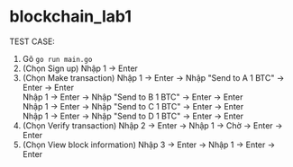 # blockchain_lab1

TEST CASE:
1. Gõ `go run main.go`
2. (Chọn Sign up) Nhập 1 -> Enter
3. (Chọn Make transaction) Nhập 1 -> Enter -> Nhập "Send to A 1 BTC" -> Enter -> Enter  
Nhập 1 -> Enter -> Nhập "Send to B 1 BTC" -> Enter -> Enter  
Nhập 1 -> Enter -> Nhập "Send to C 1 BTC" -> Enter -> Enter  
Nhập 1 -> Enter -> Nhập "Send to D 1 BTC" -> Enter -> Enter  
4. (Chọn Verify transaction) Nhập 2 -> Enter -> Nhập 1 -> Chờ -> Enter -> Enter
5. (Chọn View block information) Nhập 3 -> Enter -> Nhập 1 -> Enter -> Enter
